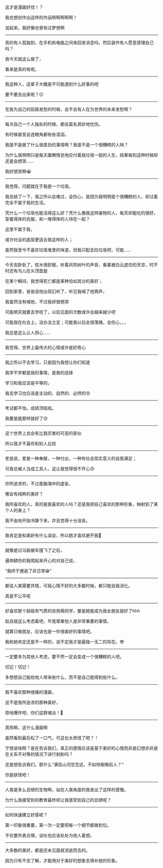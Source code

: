 这才是漫画好伐！？

我也想创作出这样的作品啊啊啊啊啊！

说起来，我好像也曾有过梦想啊

---

真的有人孤独到，在手机和电脑之间来回发消息吗，然后装作有人愿意搭理自己吗？

我今天就这么做了，

看来是真的有呢。

---

我这种人，这辈子大概是不可能遇到什么好事的吧

要不要去出家呢？:confused:

---

在我为自己的前路发愁的时候，会不会有人在为世界的未来发愁啊？

---

每次自己一个人独处的时候，都会莫名其妙地忧伤。

有时候甚至会连眼角都有些湿润。

我是不是做了什么很差劲的事情啊？我是不是一个很糟糕的人呐？

为什么我明明只是每天庸懒惰怠地应付着我垃圾一般的人生，结果每到这种时候却还是会想哭……

我好想哭啊:sob:

---

我觉得，问题就在于我是一个垃圾。

我总结了一下，我之所以会难过，会伤心，是因为我明明是个很糟糕的人，却过着完全不属于我的生活。

凭什么一个垃圾也能活得这么好？凭什么像我这样废物的人，每天却能吃的很好，穿着得体的衣服，和一堆得体的人待在一起？

这里不属于我，

或许社会的底层更适合我这样的人；

虽然我至今不喜欢垃圾堆里的味道，但我只配去捡垃圾吧，可能……

---

今天去卧轨了，枕木很舒服，听着风吹树叶的声音，看着被白云遮住的天空，时不时还有鸟儿在头顶盘旋

在某个瞬间，我觉得死亡都是某种恰如其分的美好；

回到家里，爸爸说他出现幻听了，听见我喊了他两声，

我虽然没有喊他，不过我却很想哭

可能明天就要去学校了，以后见面的次数或许会越来越少吧

可能我在社会上，没办法立足；可能我以后会很落魄，会伤心，，，

我总是这么让人担心……

---

我觉得，世界上最伟大的心情或许是好奇心

---

我之所以不去学习，只是因为我想让你们知道

我学不学都是我的事情，是我的选择

学习和我应该是平等的，

我去学习也应该是主动的、自然的、必然的:angry:

---

考试都不怕，成绩顶呱呱。

我要是能那样就好了:cry:

---

这个世界上总会有比我厉害的可恶的家伙

所以我才不喜欢和别人比较

---

老爸说，爱是一种奉献，一种付出，一种有社会现实意义的自我满足；

可我总被人当成工具人，这让我觉得很不开心:disappointed:

---



你所追求的，不过是脑海中的虚妄，

哪会有纯粹的美好？

我所喜欢的人，真的是我喜欢的人吗？还是我把自己喜欢的那种形象，映射到了某个人的身上？

我不由地开始冷静下来，并且觉得十分沮丧。

---

我肯定是和美好有什么误会，所以她才喜欢避开我:fu:

---

就像是过马路被车撞飞了之后，

遍体鳞伤的我爬起来开心的对自己说，

“我终于邂逅了非日常:grin:“

---

都说人类需要共情，可我心情不好的大多数时候，都只能自我消化。

真是不公平呢​

---

好喜欢那个超级有气质的张雨萌同学，要是她能成为我女朋友就好了hhh

姑且就这么考虑着吧，毕竟尊重他人是非常重要的事情，

就算只做朋友，应该也是一件很美好的事情吧。

我和她肯定还是不一样的，说不定我才是最独一无二的存在。:sunglasses:

---

一定要多为其他人考虑，要不然一定会变成一个很糟糕的人吧。

切记！切记！

多想想自己能给他人带来些什么，而不是自己能得到些什么。

---

我不喜欢那种很痛的漫画，

这不是我所追求的那种美好，

原地爆炸吧，你们这群魂淡！:anger:

---

真狗啊，这什么漫画啊

虽然看到最后松了一口气，可这也太奇怪了吧？！

宁想说啥啊？是在告诉我们，真正的感情应该是基于美好的心情而非是幻想亦非是在关系不对等的情况下进行剥削吗？

还是想告诉我们，那什么“满目山河空念远，不如怜取眼前人？”

你是妖怪吧！

---

人类是多么丑陋的生物啊，站在人类角度的我发出了这样的感慨。

为什么我接受到的教育最终却让我感受到自己的丑陋呢？

---

如何快速建立好感呢？

第一印象很重要，第一次一定要把每一个细节都做到位。

不仅要外表合理，谈吐也应该处处为他人着想。

---

大多数的美好，都是还未见面就消逝而去的。

因为只有不去了解，才能用对于美好的想象去填补她的形象。





